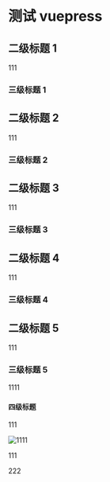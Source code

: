 # 测试 vuepress

## 二级标题 1

111

### 三级标题 1

## 二级标题 2

111

### 三级标题 2

## 二级标题 3

111

### 三级标题 3

## 二级标题 4

111

### 三级标题 4

## 二级标题 5

111

### 三级标题 5

1111

#### 四级标题

111

![1111](/a.png)

111

222
